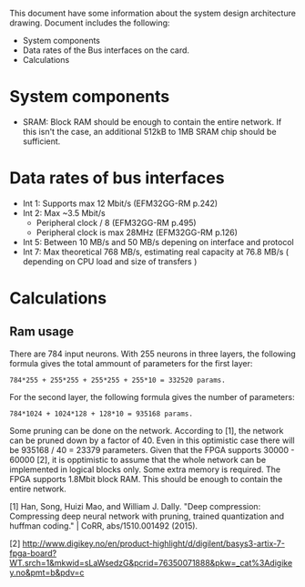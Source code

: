This document have some information about the system design architecture drawing. Document includes the following:

- System components
- Data rates of the Bus interfaces on the card.
- Calculations

# System components 

- SRAM: Block RAM should be enough to contain the entire network. If this isn't the case, an additional 512kB to 1MB SRAM chip should be sufficient.


# Data rates of bus interfaces

- Int 1: Supports max 12 Mbit/s (EFM32GG-RM p.242)
- Int 2: Max ~3.5 Mbit/s
  - Peripheral clock / 8 (EFM32GG-RM p.495)
  - Peripheral clock is max 28MHz (EFM32GG-RM p.126)
- Int 5: Between 10 MB/s and 50 MB/s depening on interface and protocol
- Int 7: Max theoretical 768 MB/s, estimating real capacity at 76.8 MB/s ( depending on CPU load and size of transfers )



# Calculations

## Ram usage

There are 784 input neurons. With 255 neurons in three layers, the following formula gives the total ammount of parameters for the first layer:

    784*255 + 255*255 + 255*255 + 255*10 = 332520 params.

For the second layer, the following formula gives the number of parameters:

    784*1024 + 1024*128 + 128*10 = 935168 params.

Some pruning can be done on the network. According to [1], the network can be pruned down by a factor of 40. Even in this optimistic case there will be 935168 / 40 = 23379 parameters. Given that the FPGA supports 30000 - 60000 [2], it is opptimistic to assume that the whole network can be implemented in logical blocks only. Some extra memory is required. The FPGA supports 1.8Mbit block RAM. This should be enough to contain the entire network. 

[1] Han, Song, Huizi Mao, and William J. Dally. "Deep compression: Compressing deep neural network with pruning, trained quantization and huffman coding." | CoRR,  abs/1510.001492 (2015).

[2] http://www.digikey.no/en/product-highlight/d/digilent/basys3-artix-7-fpga-board?WT.srch=1&mkwid=sLaWsedzG&pcrid=76350071888&pkw=_cat%3Adigikey.no&pmt=b&pdv=c
